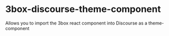 # 3box-discourse-theme-component
Allows you to import the 3box react component into Discourse as a theme-component
